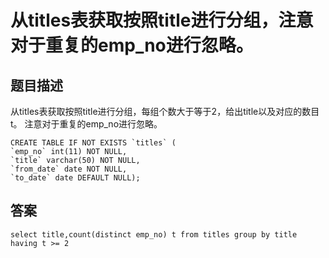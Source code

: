 # 从titles表获取按照title进行分组，注意对于重复的emp_no进行忽略。

## 题目描述

从titles表获取按照title进行分组，每组个数大于等于2，给出title以及对应的数目t。
注意对于重复的emp_no进行忽略。

```mysql
CREATE TABLE IF NOT EXISTS `titles` (
`emp_no` int(11) NOT NULL,
`title` varchar(50) NOT NULL,
`from_date` date NOT NULL,
`to_date` date DEFAULT NULL);
```

## 答案

```mysql
select title,count(distinct emp_no) t from titles group by title having t >= 2
```

